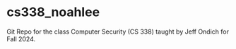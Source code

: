 # cs338_noahlee
Git Repo for the class Computer Security (CS 338) taught by Jeff Ondich for Fall 2024.
